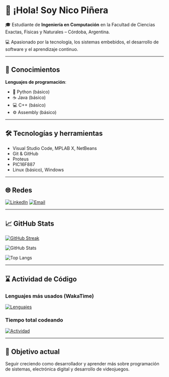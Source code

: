 # 👋 ¡Hola! Soy Nico Piñera

🎓 Estudiante de **Ingeniería en Computación** en la Facultad de Ciencias Exactas, Físicas y Naturales – Córdoba, Argentina.

💻 Apasionado por la tecnología, los sistemas embebidos, el desarrollo de software y el aprendizaje continuo.

---

## 🧠 Conocimientos

**Lenguajes de programación**:  
- 🐍 Python (básico)  
- ☕ Java (básico)  
- 💻 C++ (básico)  
- ⚙️ Assembly (básico)

---

## 🛠️ Tecnologías y herramientas

- Visual Studio Code, MPLAB X, NetBeans
- Git & GitHub
- Proteus
- PIC16F887
- Linux (básico), Windows

---

## 🌐 Redes

[![LinkedIn](https://img.shields.io/badge/-LinkedIn-0A66C2?style=flat&logo=linkedin&logoColor=white)](https://www.linkedin.com/in/nicolas-pi%C3%B1era-07860727b/)
[![Email](https://img.shields.io/badge/-nicolaspinera@gmail.com-D14836?style=flat&logo=gmail&logoColor=white)](mailto:nicolaspinera@gmail.com)

---

## 📈 GitHub Stats

[![GitHub Streak](https://github-readme-streak-stats.herokuapp.com?user=nicopinera&theme=dark&border_radius=5&locale=es&date_format=n%2Fj%5B%2FY%5D)](https://git.io/streak-stats)

![GitHub Stats](https://github-readme-stats.vercel.app/api?username=nicopinera&show_icons=true&theme=radical&locale=es)

![Top Langs](https://github-readme-stats.vercel.app/api/top-langs/?username=nicopinera&layout=compact&theme=dark&locale=es)

---

## ⌛ Actividad de Código

### Lenguajes más usados (WakaTime)
[![Lenguajes](https://wakatime.com/share/@nicopinera/07bedd40-3ce2-4732-b5b4-91eebf89e869.svg)](https://wakatime.com/@nicopinera)

### Tiempo total codeando
[![Actividad](https://wakatime.com/share/@nicopinera/f3027d16-d493-497e-bc0b-89692e81ac51.png)](https://wakatime.com/@nicopinera)

---

## 🎯 Objetivo actual

Seguir creciendo como desarrollador y aprender más sobre programación de sistemas, electrónica digital y desarrollo de videojuegos.
